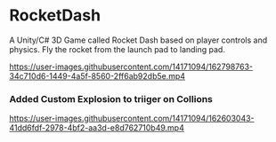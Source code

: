 # RocketDash
A Unity/C# 3D Game called Rocket Dash based on player controls and physics. Fly the rocket from the launch pad to landing pad. 

https://user-images.githubusercontent.com/14171094/162798763-34c710d6-1449-4a5f-8560-2ff6ab92db5e.mp4


### Added Custom Explosion to triiger on Collions
https://user-images.githubusercontent.com/14171094/162603043-41dd6fdf-2978-4bf2-aa3d-e8d762710b49.mp4
